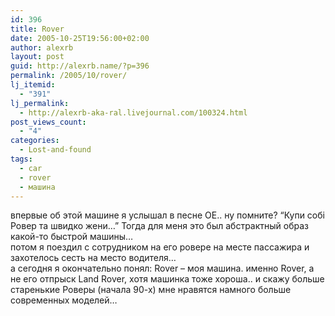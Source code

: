 ```yaml
---
id: 396
title: Rover
date: 2005-10-25T19:56:00+02:00
author: alexrb
layout: post
guid: http://alexrb.name/?p=396
permalink: /2005/10/rover/
lj_itemid:
  - "391"
lj_permalink:
  - http://alexrb-aka-ral.livejournal.com/100324.html
post_views_count:
  - "4"
categories:
  - Lost-and-found
tags:
  - car
  - rover
  - машина
---
```

впервые об этой машине я услышал в песне ОЕ.. ну помните? &#8220;Купи собі Ровер та швидко жени&#8230;&#8221; Тогда для меня это был абстрактный образ какой-то быстрой машины&#8230;  
потом я поездил с сотрудником на его ровере на месте пассажира и захотелось сесть на место водителя&#8230;  
а сегодня я окончательно понял: Rover &#8211; моя машина. именно Rover, а не его отпрыск Land Rover, хотя машинка тоже хороша.. и скажу больше старенькие Роверы (начала 90-х) мне нравятся намного больше современных моделей&#8230;